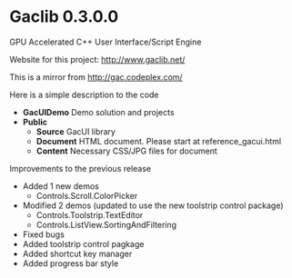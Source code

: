 # Gaclib 0.3.0.0


GPU Accelerated C++ User Interface/Script Engine

Website for this project: http://www.gaclib.net/

This is a mirror from http://gac.codeplex.com/

Here is a simple description to the code
* **GacUIDemo** Demo solution and projects
* **Public** 
    * **Source** GacUI library
    * **Document** HTML document. Please start at reference_gacui.html
    * **Content** Necessary CSS/JPG files for document

Improvements to the previous release
* Added 1 new demos
    * Controls.Scroll.ColorPicker
* Modified 2 demos (updated to use the new toolstrip control package)
    * Controls.Toolstrip.TextEditor
    * Controls.ListView.SortingAndFiltering
* Fixed bugs
* Added toolstrip control pagkage
* Added shortcut key manager
* Added progress bar style